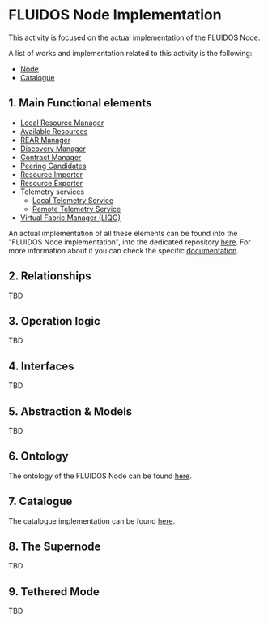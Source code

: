 
# FLUIDOS Node Implementation

This activity is focused on the actual implementation of the FLUIDOS Node.

A list of works and implementation related to this activity is the following:
- [Node](https://github.com/fluidos-project/node)
- [Catalogue](https://github.com/fluidos-project/catalogue)

## 1. Main Functional elements

- [Local Resource Manager](./main_functional_elements/local_resource_manager.md)
- [Available Resources](./main_functional_elements/available_resources.md)
- [REAR Manager](./main_functional_elements/rear_manager.md)
- [Discovery Manager](./main_functional_elements/discovery_manager.md)
- [Contract Manager](./main_functional_elements/contract_manager.md)
- [Peering Candidates](./main_functional_elements/peering_candidates.md)
- [Resource Importer](./main_functional_elements/resource_importer.md)
- [Resource Exporter](./main_functional_elements/resource_exporter.md)
- Telemetry services
    - [Local Telemetry Service](./main_functional_elements/local_telemetry_service.md)
    - [Remote Telemetry Service](./main_functional_elements/remote_telemetry_service.md)
- [Virtual Fabric Manager (LIQO)](./main_functional_elements/virtual_fabric_manager.md)

An actual implementation of all these elements can be found into the "FLUIDOS Node implementation", into the dedicated repository [here](https://github.com/fluidos-project/node). For more information about it you can check the specific [documentation](https://github.com/fluidos-project/node/blob/main/README.md).

## 2. Relationships

TBD

## 3. Operation logic

TBD

## 4. Interfaces

TBD

## 5. Abstraction & Models

TBD

## 6. Ontology

The ontology of the FLUIDOS Node can be found [here](https://github.com/fluidos-project/fluidos-ontology).

## 7. Catalogue

The catalogue implementation can be found [here](https://github.com/fluidos-project/catalogue).

## 8. The Supernode

TBD

## 9. Tethered Mode

TBD